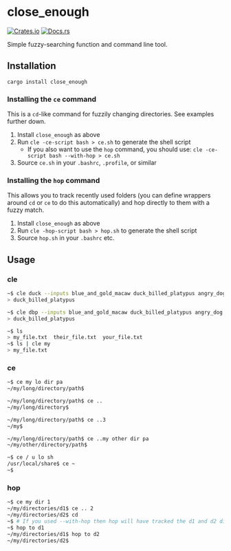 close_enough
===

[![Crates.io](https://img.shields.io/crates/v/close_enough.svg)](https://crates.io/crates/close_enough)
[![Docs.rs](https://docs.rs/close_enough/badge.svg)](https://docs.rs/close_enough/0.6.0/close_enough/)

Simple fuzzy-searching function and command line tool.


Installation
---

`cargo install close_enough`


### Installing the `ce` command

This is a `cd`-like command for fuzzily changing directories. See examples further down.

1.  Install `close_enough` as above
2.  Run `cle -ce-script bash > ce.sh` to generate the shell script
    - If you also want to use the `hop` command, you should use: `cle -ce-script bash --with-hop > ce.sh`
3.  Source `ce.sh` in your `.bashrc`, `.profile`, or similar

### Installing the `hop` command

This allows you to track recently used folders (you can define wrappers around `cd` or `ce` to do this automatically) and hop directly to them with a fuzzy match.

1.  Install `close_enough` as above
2.  Run `cle -hop-script bash > hop.sh` to generate the shell script
3.  Source `hop.sh` in your `.bashrc` etc.


Usage
---

### cle

```sh
~$ cle duck --inputs blue_and_gold_macaw duck_billed_platypus angry_dog
> duck_billed_platypus

~$ cle dbp --inputs blue_and_gold_macaw duck_billed_platypus angry_dog
> duck_billed_platypus
```

```sh
~$ ls
> my_file.txt  their_file.txt  your_file.txt
~$ ls | cle my
> my_file.txt
```


### ce

```sh
~$ ce my lo dir pa
~/my/long/directory/path$
```

```sh
~/my/long/directory/path$ ce ..
~/my/long/directory$
```

```sh
~/my/long/directory/path$ ce ..3
~/my$
```

```sh
~/my/long/directory/path$ ce ..my other dir pa
~/my/other/directory/path$
```

```sh
~$ ce / u lo sh
/usr/local/share$ ce ~
~$
```


### hop

```sh
~$ ce my dir 1
~/my/directories/d1$ ce .. 2
~/my/directories/d2$ cd
~$ # If you used --with-hop then hop will have tracked the d1 and d2 dirs
~$ hop to d1
~/my/directories/d1$ hop to d2
~/my/directories/d2$
```
